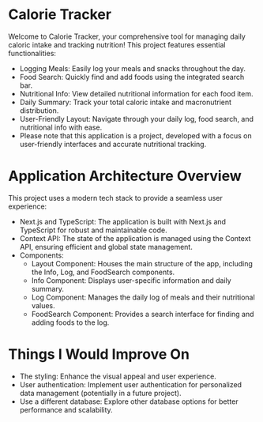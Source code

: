 # Calorie Tracker
Welcome to Calorie Tracker, your comprehensive tool for managing daily caloric intake and tracking nutrition! This project features essential functionalities:

- Logging Meals: Easily log your meals and snacks throughout the day.
- Food Search: Quickly find and add foods using the integrated search bar.
- Nutritional Info: View detailed nutritional information for each food item.
- Daily Summary: Track your total caloric intake and macronutrient distribution.
- User-Friendly Layout: Navigate through your daily log, food search, and nutritional info with ease.
- Please note that this application is a project, developed with a focus on user-friendly interfaces and accurate nutritional tracking.

# Application Architecture Overview
This project uses a modern tech stack to provide a seamless user experience:

- Next.js and TypeScript: The application is built with Next.js and TypeScript for robust and maintainable code.
- Context API: The state of the application is managed using the Context API, ensuring efficient and global state management.
- Components:
    - Layout Component: Houses the main structure of the app, including the Info, Log, and FoodSearch components.
    - Info Component: Displays user-specific information and daily summary.
    - Log Component: Manages the daily log of meals and their nutritional values.
    - FoodSearch Component: Provides a search interface for finding and adding foods to the log.

# Things I Would Improve On
- The styling: Enhance the visual appeal and user experience.
- User authentication: Implement user authentication for personalized data management (potentially in a future project).
- Use a different database: Explore other database options for better performance and scalability.
